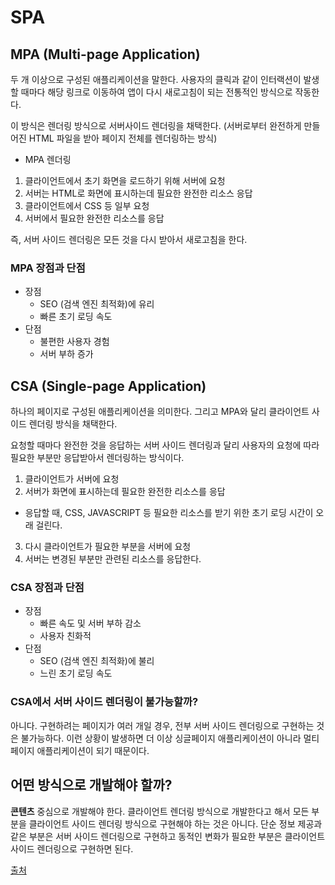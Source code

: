 # SPA

## MPA (Multi-page Application)
두 개 이상으로 구성된 애플리케이션을 말한다. 사용자의 클릭과 같이 인터랙션이 발생할 때마다 해당 링크로 이동하여 앱이 다시 새로고침이 되는 전통적인 방식으로 작동한다.   

이 방식은 렌더링 방식으로 서버사이드 렌더링을 채택한다. (서버로부터 완전하게 만들어진 HTML 파일을 받아 페이지 전체를 렌더링하는 방식)   

* MPA 렌더링   
1. 클라이언트에서 초기 화면을 로드하기 위해 서버에 요청   
2. 서버는 HTML로 화면에 표시하는데 필요한 완전한 리소스 응답   
3. 클라이언트에서 CSS 등 일부 요청   
4. 서버에서 필요한 완전한 리소스를 응답   

즉, 서버 사이드 렌더링은 모든 것을 다시 받아서 새로고침을 한다.   

### MPA 장점과 단점
* 장점   
    * SEO (검색 엔진 최적화)에 유리
    * 빠른 초기 로딩 속도   
* 단점
    * 불편한 사용자 경험
    * 서버 부하 증가   

## CSA (Single-page Application)
하나의 페이지로 구성된 애플리케이션을 의미한다. 그리고 MPA와 달리 클라이언트 사이드 렌더링 방식을 채택한다.   

요청할 때마다 완전한 것을 응답하는 서버 사이드 렌더링과 달리 사용자의 요청에 따라 필요한 부분만 응답받아서 렌더링하는 방식이다.   

1. 클라이언트가 서버에 요청   
2. 서버가 화면에 표시하는데 필요한 완전한 리소스를 응답   
* 응답할 때, CSS, JAVASCRIPT 등 필요한 리소스를 받기 위한 초기 로딩 시간이 오래 걸린다.   
3. 다시 클라이언트가 필요한 부분을 서버에 요청   
4. 서버는 변경된 부분만 관련된 리소스를 응답한다.   

### CSA 장점과 단점
* 장점
    * 빠른 속도 및 서버 부하 감소
    * 사용자 친화적   
* 단점
    * SEO (검색 엔진 최적화)에 불리
    * 느린 초기 로딩 속도   

### CSA에서 서버 사이드 렌더링이 불가능할까?
아니다. 구현하려는 페이지가 여러 개일 경우, 전부 서버 사이드 렌더링으로 구현하는 것은 불가능하다. 이런 상황이 발생하면 더 이상 싱글페이지 애플리케이션이 아니라 멀티 페이지 애플리케이션이 되기 때문이다.

## 어떤 방식으로 개발해야 할까?
<B>콘텐츠</B> 중심으로 개발해야 한다. 클라이언트 렌더링 방식으로 개발한다고 해서 모든 부분을 클라이언트 사이드 렌더링 방식으로 구현해야 하는 것은 아니다. 단순 정보 제공과 같은 부분은 서버 사이드 렌더링으로 구현하고 동적인 변화가 필요한 부분은 클라이언트 사이드 렌더링으로 구현하면 된다.

[출처](https://www.youtube.com/watch?v=vM_zQLnlyKw)